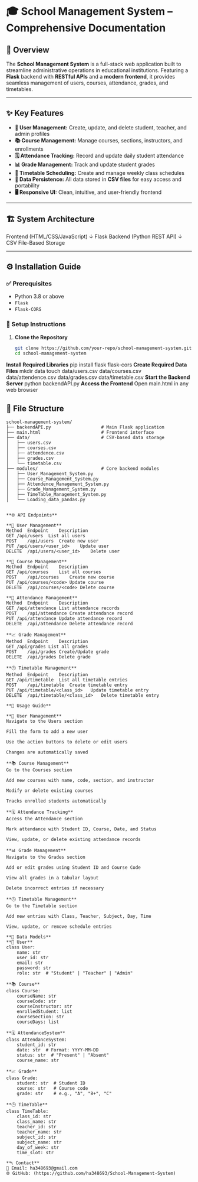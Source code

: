 # 🎓 School Management System – Comprehensive Documentation

## 📌 Overview  
The **School Management System** is a full-stack web application built to streamline administrative operations in educational institutions. Featuring a **Flask** backend with **RESTful APIs** and a **modern frontend**, it provides seamless management of users, courses, attendance, grades, and timetables.

---

## ✨ Key Features

- **👤 User Management:** Create, update, and delete student, teacher, and admin profiles  
- **📚 Course Management:** Manage courses, sections, instructors, and enrollments  
- **🗓️ Attendance Tracking:** Record and update daily student attendance  
- **📊 Grade Management:** Track and update student grades  
- **📆 Timetable Scheduling:** Create and manage weekly class schedules  
- **💾 Data Persistence:** All data stored in **CSV files** for easy access and portability  
- **🖥️ Responsive UI:** Clean, intuitive, and user-friendly frontend  

---

## 🏗️ System Architecture
Frontend (HTML/CSS/JavaScript)
↓
Flask Backend (Python REST API)
↓
CSV File-Based Storage


---

## ⚙️ Installation Guide

### ✅ Prerequisites
- Python 3.8 or above  
- `Flask`  
- `Flask-CORS`

### 🧰 Setup Instructions

1. **Clone the Repository**
   ```bash
   git clone https://github.com/your-repo/school-management-system.git
   cd school-management-system
**Install Required Libraries**
pip install flask flask-cors
**Create Required Data Files**
mkdir data
touch data/users.csv data/courses.csv data/attendence.csv data/grades.csv data/timetable.csv
**Start the Backend Server**
python backendAPI.py
**Access the Frontend**
Open main.html in any web browser

## 📁 File Structure

```text
school-management-system/
├── backendAPI.py                   # Main Flask application
├── main.html                       # Frontend interface
├── data/                           # CSV-based data storage
│   ├── users.csv
│   ├── courses.csv
│   ├── attendence.csv
│   ├── grades.csv
│   └── timetable.csv
├── modules/                        # Core backend modules
│   ├── User_Management_System.py
│   ├── Course_Management_System.py
│   ├── Attendence_Management_System.py
│   ├── Grade_Management_System.py
│   ├── TimeTable_Management_System.py
│   └── Loading_data_pandas.py


**🌐 API Endpoints**

**👥 User Management**
Method	Endpoint	Description
GET	/api/users	List all users
POST	/api/users	Create new user
PUT	/api/users/<user_id>	Update user
DELETE	/api/users/<user_id>	Delete user

**📘 Course Management**
Method	Endpoint	Description
GET	/api/courses	List all courses
POST	/api/courses	Create new course
PUT	/api/courses/<code>	Update course
DELETE	/api/courses/<code>	Delete course

**📝 Attendance Management**
Method	Endpoint	Description
GET	/api/attendance	List attendance records
POST	/api/attendance	Create attendance record
PUT	/api/attendance	Update attendance record
DELETE	/api/attendance	Delete attendance record

**📈 Grade Management**
Method	Endpoint	Description
GET	/api/grades	List all grades
POST	/api/grades	Create/Update grade
DELETE	/api/grades	Delete grade

**🕒 Timetable Management**
Method	Endpoint	Description
GET	/api/timetable	List all timetable entries
POST	/api/timetable	Create timetable entry
PUT	/api/timetable/<class_id>	Update timetable entry
DELETE	/api/timetable/<class_id>	Delete timetable entry

**🧭 Usage Guide**

**👤 User Management**
Navigate to the Users section

Fill the form to add a new user

Use the action buttons to delete or edit users

Changes are automatically saved

**📚 Course Management**
Go to the Courses section

Add new courses with name, code, section, and instructor

Modify or delete existing courses

Tracks enrolled students automatically

**🗓️ Attendance Tracking**
Access the Attendance section

Mark attendance with Student ID, Course, Date, and Status

View, update, or delete existing attendance records

**📊 Grade Management**
Navigate to the Grades section

Add or edit grades using Student ID and Course Code

View all grades in a tabular layout

Delete incorrect entries if necessary

**🕒 Timetable Management**
Go to the Timetable section

Add new entries with Class, Teacher, Subject, Day, Time

View, update, or remove schedule entries

**🧬 Data Models**
**👤 User**
class User:
    name: str
    user_id: str
    email: str
    password: str
    role: str  # "Student" | "Teacher" | "Admin"

**📚 Course**
class Course:
    courseName: str
    courseCode: str
    courseInstructor: str
    enrolledStudent: list
    courseSection: str
    courseDays: list
    
**🗓️ AttendanceSystem**
class AttendanceSystem:
    student_id: str
    date: str  # Format: YYYY-MM-DD
    status: str  # "Present" | "Absent"
    course_name: str
    
**📈 Grade**
class Grade:
    student: str  # Student ID
    course: str   # Course code
    grade: str    # e.g., "A", "B+", "C"
    
**🕒 TimeTable**
class TimeTable:
    class_id: str
    class_name: str
    teacher_id: str
    teacher_name: str
    subject_id: str
    subject_name: str
    day_of_week: str
    time_slot: str
    
**📞 Contact**
📧 Email: ha348693@gmail.com
🌐 GitHub: (https://github.com/ha348693/School-Management-System)
